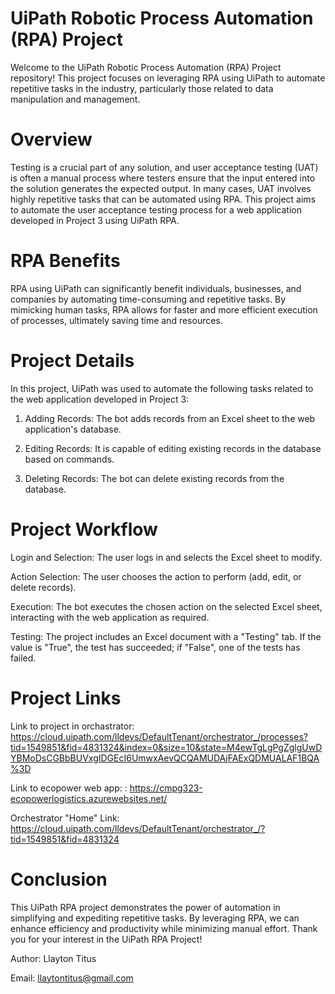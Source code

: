 # UiPath Robotic Process Automation (RPA) Project
Welcome to the UiPath Robotic Process Automation (RPA) Project repository! This project focuses on leveraging RPA using UiPath to automate repetitive tasks in the industry, particularly those related to data manipulation and management.

# Overview
Testing is a crucial part of any solution, and user acceptance testing (UAT) is often a manual process where testers ensure that the input entered into the solution generates the expected output. In many cases, UAT involves highly repetitive tasks that can be automated using RPA. This project aims to automate the user acceptance testing process for a web application developed in Project 3 using UiPath RPA.

# RPA Benefits
RPA using UiPath can significantly benefit individuals, businesses, and companies by automating time-consuming and repetitive tasks. By mimicking human tasks, RPA allows for faster and more efficient execution of processes, ultimately saving time and resources.

# Project Details
In this project, UiPath was used to automate the following tasks related to the web application developed in Project 3:

1. Adding Records: The bot adds records from an Excel sheet to the web application's database.

2. Editing Records: It is capable of editing existing records in the database based on commands.
 
3. Deleting Records: The bot can delete existing records from the database.

# Project Workflow
Login and Selection: The user logs in and selects the Excel sheet to modify.

Action Selection: The user chooses the action to perform (add, edit, or delete records).

Execution: The bot executes the chosen action on the selected Excel sheet, interacting with the web application as required.

Testing: The project includes an Excel document with a "Testing" tab. If the value is "True", the test has succeeded; if "False", one of the tests has failed.

# Project Links
Link to project in orchastrator: https://cloud.uipath.com/lldevs/DefaultTenant/orchestrator_/processes?tid=1549851&fid=4831324&index=0&size=10&state=M4ewTgLgPgZglgUwDYBMoDsCGBbBUVxgIDGEcI6UmwxAevQCQAMUDAjFAExQDMUALAF1BQA%3D

Link to ecopower web app: : https://cmpg323-ecopowerlogistics.azurewebsites.net/

Orchestrator "Home" Link: https://cloud.uipath.com/lldevs/DefaultTenant/orchestrator_/?tid=1549851&fid=4831324

# Conclusion
This UiPath RPA project demonstrates the power of automation in simplifying and expediting repetitive tasks. By leveraging RPA, we can enhance efficiency and productivity while minimizing manual effort. Thank you for your interest in the UiPath RPA Project!

Author: Llayton Titus

Email: llaytontitus@gmail.com


